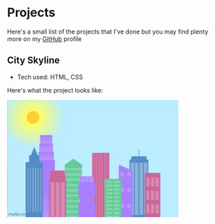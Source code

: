 # Projects

 >
 >
Here's a small list of the projects that I've done but you may find plenty more on my <a href="https://github.com/MaiCodes-exe"> GitHub</a> profile







## City Skyline
* Tech used: HTML, CSS

Here's what the project looks like:

<img alt="Skyline Project" src="7b0pyu.gif"  width="400"/> 
